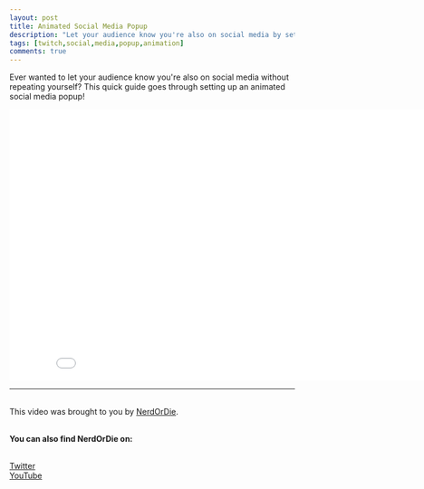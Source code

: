 ```yaml
---
layout: post
title: Animated Social Media Popup
description: "Let your audience know you're also on social media by setting up a rotating social media popup!"
tags: [twitch,social,media,popup,animation]
comments: true
---
```


Ever wanted to let your audience know you're also on social media without repeating yourself? This quick guide goes through setting up an animated social media popup!

<iframe width="853" height="480" src="//www.youtube.com/watch?v=VHZ7MjrQpL4" frameborder="0" allowfullscreen></iframe>


---

<br>This video was brought to you by [NerdOrDie](http://www.twitch.tv/nerdordie).

<br>**You can also find NerdOrDie on:**

<br>[Twitter](https://twitter.com/NerdsPwn)
<br>[YouTube](https://www.youtube.com/user/NerdorDie)
